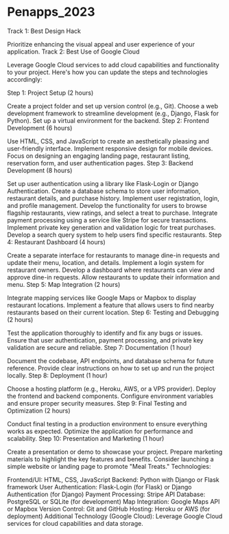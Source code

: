 # Penapps_2023
Track 1: Best Design Hack

Prioritize enhancing the visual appeal and user experience of your application.
Track 2: Best Use of Google Cloud

Leverage Google Cloud services to add cloud capabilities and functionality to your project.
Here's how you can update the steps and technologies accordingly:

Step 1: Project Setup (2 hours)

  Create a project folder and set up version control (e.g., Git).
  Choose a web development framework to streamline development (e.g., Django, Flask for Python).
  Set up a virtual environment for the backend.
Step 2: Frontend Development (6 hours)

  Use HTML, CSS, and JavaScript to create an aesthetically pleasing and user-friendly interface.
  Implement responsive design for mobile devices.
  Focus on designing an engaging landing page, restaurant listing, reservation form, and user authentication pages.
Step 3: Backend Development (8 hours)

  Set up user authentication using a library like Flask-Login or Django Authentication.
  Create a database schema to store user information, restaurant details, and purchase history.
  Implement user registration, login, and profile management.
  Develop the functionality for users to browse flagship restaurants, view ratings, and select a treat to purchase.
  Integrate payment processing using a service like Stripe for secure transactions.
  Implement private key generation and validation logic for treat purchases.
  Develop a search query system to help users find specific restaurants.
Step 4: Restaurant Dashboard (4 hours)

  Create a separate interface for restaurants to manage dine-in requests and update their menu, location, and details.
  Implement a login system for restaurant owners.
  Develop a dashboard where restaurants can view and approve dine-in requests.
  Allow restaurants to update their information and menu.
Step 5: Map Integration (2 hours)

  Integrate mapping services like Google Maps or Mapbox to display restaurant locations.
  Implement a feature that allows users to find nearby restaurants based on their current location.
Step 6: Testing and Debugging (2 hours)

  Test the application thoroughly to identify and fix any bugs or issues.
  Ensure that user authentication, payment processing, and private key validation are secure and reliable.
Step 7: Documentation (1 hour)

  Document the codebase, API endpoints, and database schema for future reference.
  Provide clear instructions on how to set up and run the project locally.
Step 8: Deployment (1 hour)

  Choose a hosting platform (e.g., Heroku, AWS, or a VPS provider).
  Deploy the frontend and backend components.
  Configure environment variables and ensure proper security measures.
Step 9: Final Testing and Optimization (2 hours)

  Conduct final testing in a production environment to ensure everything works as expected.
  Optimize the application for performance and scalability.
Step 10: Presentation and Marketing (1 hour)

  Create a presentation or demo to showcase your project.
  Prepare marketing materials to highlight the key features and benefits.
  Consider launching a simple website or landing page to promote "Meal Treats."
Technologies:

Frontend/UI: HTML, CSS, JavaScript
Backend: Python with Django or Flask framework
User Authentication: Flask-Login (for Flask) or Django Authentication (for Django)
Payment Processing: Stripe API
Database: PostgreSQL or SQLite (for development)
Map Integration: Google Maps API or Mapbox
Version Control: Git and GitHub
Hosting: Heroku or AWS (for deployment)
Additional Technology (Google Cloud): Leverage Google Cloud services for cloud capabilities and data storage.

